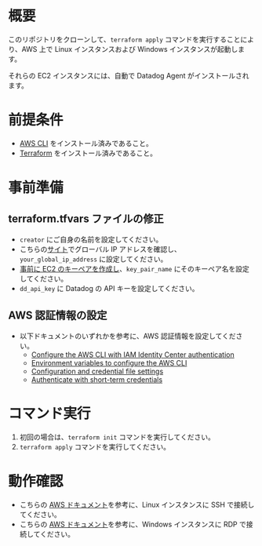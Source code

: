 # 概要

このリポジトリをクローンして、`terraform apply` コマンドを実行することにより、AWS 上で Linux インスタンスおよび Windows インスタンスが起動します。

それらの EC2 インスタンスには、自動で Datadog Agent がインストールされます。

# 前提条件

- [AWS CLI](https://docs.aws.amazon.com/cli/latest/userguide/getting-started-install.html) をインストール済みであること。
- [Terraform](https://developer.hashicorp.com/terraform/install) をインストール済みであること。

# 事前準備

## terraform.tfvars ファイルの修正

- `creator` にご自身の名前を設定してください。
- こちらの[サイト](https://www.cman.jp/network/support/go_access.cgi)でグローバル IP アドレスを確認し、`your_global_ip_address` に設定してください。
- [事前に EC2 のキーペアを作成し](https://docs.aws.amazon.com/ja_jp/AWSEC2/latest/UserGuide/create-key-pairs.html)、`key_pair_name` にそのキーペア名を設定してください。
- `dd_api_key` に Datadog の API キーを設定してください。

## AWS 認証情報の設定

- 以下ドキュメントのいずれかを参考に、AWS 認証情報を設定してください。
  - [Configure the AWS CLI with IAM Identity Center authentication](https://docs.aws.amazon.com/cli/latest/userguide/cli-configure-sso.html#sso-configure-profile-token-auto-sso)
  - [Environment variables to configure the AWS CLI](https://docs.aws.amazon.com/cli/latest/userguide/cli-configure-envvars.html?icmpid=docs_sso_user_portal)
  - [Configuration and credential file settings](https://docs.aws.amazon.com/cli/latest/userguide/cli-configure-files.html)
  - [Authenticate with short-term credentials](https://docs.aws.amazon.com/cli/latest/userguide/cli-authentication-short-term.html)

# コマンド実行

1. 初回の場合は、`terraform init` コマンドを実行してください。
1. `terraform apply` コマンドを実行してください。

# 動作確認

- こちらの [AWS ドキュメント](https://docs.aws.amazon.com/ja_jp/AWSEC2/latest/UserGuide/connect-linux-inst-ssh.html)を参考に、Linux インスタンスに SSH で接続してください。
- こちらの [AWS ドキュメント](https://docs.aws.amazon.com/ja_jp/AWSEC2/latest/UserGuide/connect-rdp.html)を参考に、Windows インスタンスに RDP で接続してください。
